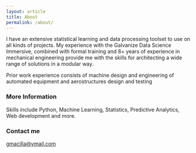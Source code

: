 ```yaml
---
layout: article
title: About
permalink: /about/
---
```


I have an extensive statistical learning and data processing toolset to use on all kinds of projects. My experience with the Galvanize Data Science Immersive, combined with formal training and 8+ years of experience in mechanical engineering provide me with the skills for architecting a wide range of solutions in a modular way.

Prior work experience consists of machine design and engineering of automated equipment and aerostructures design and testing

### More Information

Skills include Python, Machine Learning, Statistics, Predictive Analytics, Web development and more.

### Contact me

[gmacilla@ymail.com](mailto:gmacilla@ymail.com)
